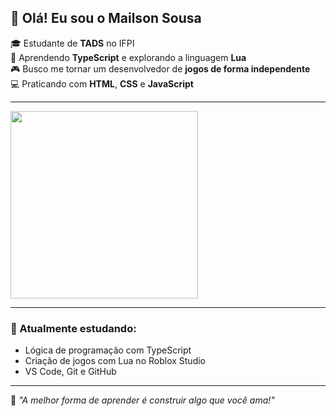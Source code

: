 ## 👋 Olá! Eu sou o Mailson Sousa

🎓 Estudante de **TADS** no IFPI  
🧠 Aprendendo **TypeScript** e explorando a linguagem **Lua**  
🎮 Busco me tornar um desenvolvedor de **jogos de forma independente**  
💻 Praticando com **HTML**, **CSS** e **JavaScript**

---

<img src="https://media.giphy.com/media/qgQUggAC3Pfv687qPC/giphy.gif" width="300" />

---

### 🌱 Atualmente estudando:

- Lógica de programação com TypeScript
- Criação de jogos com Lua no Roblox Studio
- VS Code, Git e GitHub

---

🧩 *"A melhor forma de aprender é construir algo que você ama!"*
